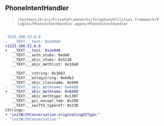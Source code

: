 ## PhoneIntentHandler

> `/System/Library/PrivateFrameworks/TelephonyUtilities.framework/PlugIns/PhoneIntentHandler.appex/PhoneIntentHandler`

```diff

-1525.200.33.0.0
-  __TEXT.__text: 0x2e9d4
+1525.200.51.0.0
+  __TEXT.__text: 0x2e9d8
   __TEXT.__auth_stubs: 0xda0
   __TEXT.__objc_stubs: 0x5120
   __TEXT.__objc_methlist: 0x18a8

   __TEXT.__cstring: 0x1663
   __TEXT.__oslogstring: 0x6db3
   __TEXT.__objc_classname: 0x69d
-  __TEXT.__objc_methname: 0x6886
+  __TEXT.__objc_methname: 0x6898
   __TEXT.__objc_methtype: 0x1307
   __TEXT.__gcc_except_tab: 0x258
   __TEXT.__swift5_typeref: 0x238
CStrings:
+ "initWithConversation:originatingUIType:"
- "initWithConversation:"

```
